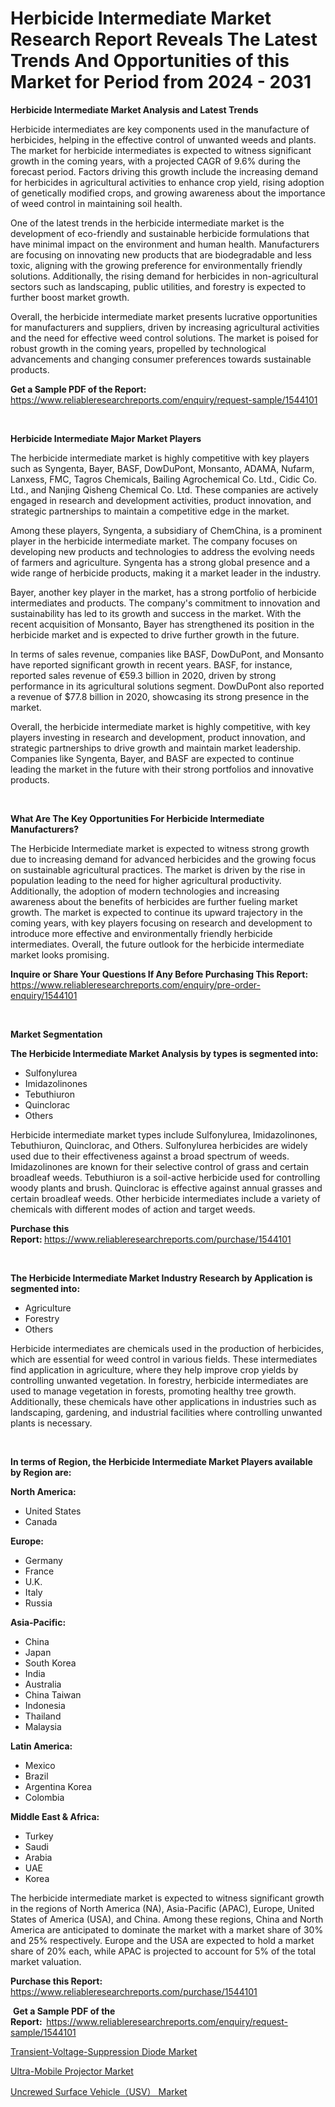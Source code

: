 <p><h1>Herbicide Intermediate Market Research Report Reveals The Latest Trends And Opportunities of this Market for Period from 2024 - 2031</h1></p><p><strong>Herbicide Intermediate Market Analysis and Latest Trends</strong></p>
<p><p>Herbicide intermediates are key components used in the manufacture of herbicides, helping in the effective control of unwanted weeds and plants. The market for herbicide intermediates is expected to witness significant growth in the coming years, with a projected CAGR of 9.6% during the forecast period. Factors driving this growth include the increasing demand for herbicides in agricultural activities to enhance crop yield, rising adoption of genetically modified crops, and growing awareness about the importance of weed control in maintaining soil health.</p><p>One of the latest trends in the herbicide intermediate market is the development of eco-friendly and sustainable herbicide formulations that have minimal impact on the environment and human health. Manufacturers are focusing on innovating new products that are biodegradable and less toxic, aligning with the growing preference for environmentally friendly solutions. Additionally, the rising demand for herbicides in non-agricultural sectors such as landscaping, public utilities, and forestry is expected to further boost market growth.</p><p>Overall, the herbicide intermediate market presents lucrative opportunities for manufacturers and suppliers, driven by increasing agricultural activities and the need for effective weed control solutions. The market is poised for robust growth in the coming years, propelled by technological advancements and changing consumer preferences towards sustainable products.</p></p>
<p><strong>Get a Sample PDF of the Report:&nbsp;</strong> <a href="https://www.reliableresearchreports.com/enquiry/request-sample/1544101">https://www.reliableresearchreports.com/enquiry/request-sample/1544101</a></p>
<p>&nbsp;</p>
<p><strong>Herbicide Intermediate Major Market Players</strong></p>
<p><p>The herbicide intermediate market is highly competitive with key players such as Syngenta, Bayer, BASF, DowDuPont, Monsanto, ADAMA, Nufarm, Lanxess, FMC, Tagros Chemicals, Bailing Agrochemical Co. Ltd., Cidic Co. Ltd., and Nanjing Qisheng Chemical Co. Ltd. These companies are actively engaged in research and development activities, product innovation, and strategic partnerships to maintain a competitive edge in the market.</p><p>Among these players, Syngenta, a subsidiary of ChemChina, is a prominent player in the herbicide intermediate market. The company focuses on developing new products and technologies to address the evolving needs of farmers and agriculture. Syngenta has a strong global presence and a wide range of herbicide products, making it a market leader in the industry.</p><p>Bayer, another key player in the market, has a strong portfolio of herbicide intermediates and products. The company's commitment to innovation and sustainability has led to its growth and success in the market. With the recent acquisition of Monsanto, Bayer has strengthened its position in the herbicide market and is expected to drive further growth in the future.</p><p>In terms of sales revenue, companies like BASF, DowDuPont, and Monsanto have reported significant growth in recent years. BASF, for instance, reported sales revenue of €59.3 billion in 2020, driven by strong performance in its agricultural solutions segment. DowDuPont also reported a revenue of $77.8 billion in 2020, showcasing its strong presence in the market.</p><p>Overall, the herbicide intermediate market is highly competitive, with key players investing in research and development, product innovation, and strategic partnerships to drive growth and maintain market leadership. Companies like Syngenta, Bayer, and BASF are expected to continue leading the market in the future with their strong portfolios and innovative products.</p></p>
<p>&nbsp;</p>
<p><strong>What Are The Key Opportunities For Herbicide Intermediate Manufacturers?</strong></p>
<p><p>The Herbicide Intermediate market is expected to witness strong growth due to increasing demand for advanced herbicides and the growing focus on sustainable agricultural practices. The market is driven by the rise in population leading to the need for higher agricultural productivity. Additionally, the adoption of modern technologies and increasing awareness about the benefits of herbicides are further fueling market growth. The market is expected to continue its upward trajectory in the coming years, with key players focusing on research and development to introduce more effective and environmentally friendly herbicide intermediates. Overall, the future outlook for the herbicide intermediate market looks promising.</p></p>
<p><strong>Inquire or Share Your Questions If Any Before Purchasing This Report:</strong> <a href="https://www.reliableresearchreports.com/enquiry/pre-order-enquiry/1544101">https://www.reliableresearchreports.com/enquiry/pre-order-enquiry/1544101</a></p>
<p>&nbsp;</p>
<p><strong>Market Segmentation</strong></p>
<p><strong>The Herbicide Intermediate Market Analysis by types is segmented into:</strong></p>
<p><ul><li>Sulfonylurea</li><li>Imidazolinones</li><li>Tebuthiuron</li><li>Quinclorac</li><li>Others</li></ul></p>
<p><p>Herbicide intermediate market types include Sulfonylurea, Imidazolinones, Tebuthiuron, Quinclorac, and Others. Sulfonylurea herbicides are widely used due to their effectiveness against a broad spectrum of weeds. Imidazolinones are known for their selective control of grass and certain broadleaf weeds. Tebuthiuron is a soil-active herbicide used for controlling woody plants and brush. Quinclorac is effective against annual grasses and certain broadleaf weeds. Other herbicide intermediates include a variety of chemicals with different modes of action and target weeds.</p></p>
<p><strong>Purchase this Report:&nbsp;</strong><a href="https://www.reliableresearchreports.com/purchase/1544101">https://www.reliableresearchreports.com/purchase/1544101</a></p>
<p>&nbsp;</p>
<p><strong>The Herbicide Intermediate Market Industry Research by Application is segmented into:</strong></p>
<p><ul><li>Agriculture</li><li>Forestry</li><li>Others</li></ul></p>
<p><p>Herbicide intermediates are chemicals used in the production of herbicides, which are essential for weed control in various fields. These intermediates find application in agriculture, where they help improve crop yields by controlling unwanted vegetation. In forestry, herbicide intermediates are used to manage vegetation in forests, promoting healthy tree growth. Additionally, these chemicals have other applications in industries such as landscaping, gardening, and industrial facilities where controlling unwanted plants is necessary.</p></p>
<p>&nbsp;</p>
<p><strong>In terms of Region, the Herbicide Intermediate Market Players available by Region are:</strong></p>
<p>
    <p> <strong> North America: </strong>
        <ul>
            <li>United States</li>
            <li>Canada</li>
        </ul>
        </p> 
    <p> <strong> Europe: </strong>
        <ul>
            <li>Germany</li>
            <li>France</li>
            <li>U.K.</li>
            <li>Italy</li>
            <li>Russia</li>
        </ul>
        </p> 
    <p> <strong> Asia-Pacific: </strong>
        <ul>
            <li>China</li>
            <li>Japan</li>
            <li>South Korea</li>
            <li>India</li>
            <li>Australia</li>
            <li>China Taiwan</li>
            <li>Indonesia</li>
            <li>Thailand</li>
            <li>Malaysia</li>
        </ul>
        </p> 
    <p> <strong> Latin America: </strong>
        <ul>
            <li>Mexico</li>
            <li>Brazil</li>
            <li>Argentina Korea</li>
            <li>Colombia</li>
        </ul>
        </p> 
    <p> <strong> Middle East & Africa: </strong>
        <ul>
            <li>Turkey</li>
            <li>Saudi</li>
            <li>Arabia</li>
            <li>UAE</li>
            <li>Korea</li>
        </ul>
    </p>
    </p>
<p><p>The herbicide intermediate market is expected to witness significant growth in the regions of North America (NA), Asia-Pacific (APAC), Europe, United States of America (USA), and China. Among these regions, China and North America are anticipated to dominate the market with a market share of 30% and 25% respectively. Europe and the USA are expected to hold a market share of 20% each, while APAC is projected to account for 5% of the total market valuation.</p></p>
<p><strong>Purchase this Report: </strong><a href="https://www.reliableresearchreports.com/purchase/1544101">https://www.reliableresearchreports.com/purchase/1544101</a></p>
<p>&nbsp;<strong>Get a Sample PDF of the Report:&nbsp;&nbsp;</strong><a href="https://www.reliableresearchreports.com/enquiry/request-sample/1544101">https://www.reliableresearchreports.com/enquiry/request-sample/1544101</a></p>
<p><strong></strong></p>
<p><p><a href="https://view.publitas.com/reportprime-1/transient-voltage-suppression-diode-market-size-furnishes-valuable-information-encompassing-market-share-market-trends-and-projections-spanning-from-2023-to-2030/">Transient-Voltage-Suppression Diode Market</a></p><p><a href="https://view.publitas.com/reportprime-1/ultra-mobile-projector-market-growth-market-trends-covid-19-impact-and-forecasts-for-period-from-2023-2030/">Ultra-Mobile Projector Market</a></p><p><a href="https://view.publitas.com/reportprime-1/uncrewed-surface-vehicle-usv-market-research-report-unlocks-analysis-on-the-market-financial-status-market-size-and-market-revenue-upto-2030/">Uncrewed Surface Vehicle（USV） Market</a></p></p>